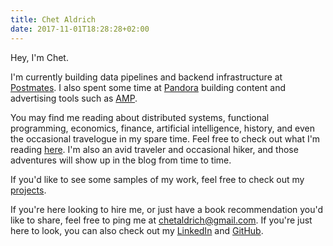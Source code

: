 ```yaml
---
title: Chet Aldrich 
date: 2017-11-01T18:28:28+02:00
---
```


Hey, I'm Chet.

I'm currently building data pipelines and backend infrastructure at [Postmates](https://postmates.com).
I also spent some time at [Pandora](https://pandora.com) building content and 
advertising tools such as [AMP](https://amp.pandora.com).

You may find me reading about distributed systems, functional programming, economics, finance,
artificial intelligence, history, and even the occasional travelogue in my spare time. Feel free to check out
what I'm reading [here](https://www.goodreads.com/user/show/61719074-chet-aldrich).
I'm also an avid traveler and occasional hiker, and those adventures will show up in the blog from time to time.

If you'd like to see some samples of my work, feel free to check out my <a href="/projects.html">projects</a>.

If you're here looking to hire me, or just have a book recommendation you'd like to share,
feel free to ping me at [chetaldrich@gmail.com](mailto:chetaldrich@gmail.com).
If you're just here to look, you can also check out my [LinkedIn](https://linkedin.com/in/chetaldrich")
and [GitHub]("https://github.com/chetaldrich").